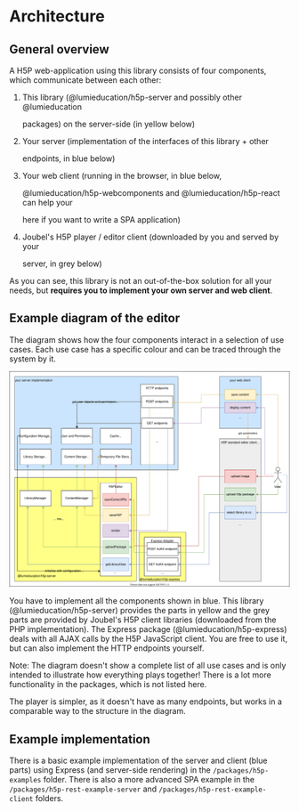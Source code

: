 # Architecture

## General overview

A H5P web-application using this library consists of four components, which communicate between each other:

1. This library \(@lumieducation/h5p-server and possibly other @lumieducation

   packages\) on the server-side \(in yellow below\)

2. Your server \(implementation of the interfaces of this library + other

   endpoints, in blue below\)

3. Your web client \(running in the browser, in blue below,

   @lumieducation/h5p-webcomponents and @lumieducation/h5p-react can help your

   here if you want to write a SPA application\)

4. Joubel's H5P player / editor client \(downloaded by you and served by your

   server, in grey below\)

As you can see, this library is not an out-of-the-box solution for all your needs, but **requires you to implement your own server and web client**.

## Example diagram of the editor

The diagram shows how the four components interact in a selection of use cases. Each use case has a specific colour and can be traced through the system by it.

![Diagram showing the components at work](../.gitbook/assets/editor-architecture%20%281%29.svg)

You have to implement all the components shown in blue. This library \(@lumieducation/h5p-server\) provides the parts in yellow and the grey parts are provided by Joubel's H5P client libraries \(downloaded from the PHP implementation\). The Express package \(@lumieducation/h5p-express\) deals with all AJAX calls by the H5P JavaScript client. You are free to use it, but can also implement the HTTP endpoints yourself.

Note: The diagram doesn't show a complete list of all use cases and is only intended to illustrate how everything plays together! There is a lot more functionality in the packages, which is not listed here.

The player is simpler, as it doesn't have as many endpoints, but works in a comparable way to the structure in the diagram.

## Example implementation

There is a basic example implementation of the server and client \(blue parts\) using Express \(and server-side rendering\) in the `/packages/h5p-examples` folder. There is also a more advanced SPA example in the `/packages/h5p-rest-example-server` and `/packages/h5p-rest-example-client` folders.


